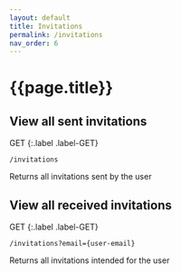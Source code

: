 ```yaml
---
layout: default
title: Invitations
permalink: /invitations
nav_order: 6
---
```


# {{page.title}}

<!-- ================ -->
## View all sent invitations
GET
{:.label .label-GET}

`/invitations`

Returns all invitations sent by the user

<!-- ================ -->


<!-- ================ -->
## View all received invitations
GET
{:.label .label-GET}

`/invitations?email={user-email}`

Returns all invitations intended for the user

<!-- ================ -->